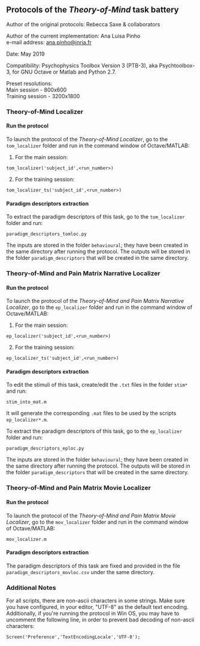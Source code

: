 ## Protocols of the *Theory-of-Mind* task battery

Author of the original protocols: Rebecca Saxe & collaborators  

Author of the current implementation: Ana Luisa Pinho  
e-mail address: ana.pinho@inria.fr  

Date: May 2019  

Compatibility: Psychophysics Toolbox Version 3 (PTB-3), aka Psychtoolbox-3, for GNU Octave or Matlab and Python 2.7.  

Preset resolutions:  
Main session - 800x600  
Training session - 3200x1800  


### Theory-of-Mind Localizer

#### Run the protocol

To launch the protocol of the *Theory-of-Mind Localizer*, go to the `tom_localizer` folder and run in the command window of Octave/MATLAB:  

1. For the main session:  

`tom_localizer('subject_id',<run_number>)`

2. For the training session:  

`tom_localizer_ts('subject_id',<run_number>)`  

#### Paradigm descriptors extraction

To extract the paradigm descriptors of this task, go to the `tom_localizer` folder and run:  

`paradigm_descriptors_tomloc.py`  

The inputs are stored in the folder `behavioural`; they have been created in the same directory after running the protocol. The outputs will be stored in the folder `paradigm_descriptors` that will be created in the same directory.


### Theory-of-Mind and Pain Matrix Narrative Localizer

#### Run the protocol

To launch the protocol of the *Theory-of-Mind and Pain Matrix Narrative Localizer*, go to the `ep_localizer` folder and run in the command window of Octave/MATLAB:  

1. For the main session:  

`ep_localizer('subject_id',<run_number>)`

2. For the training session:  

`ep_localizer_ts('subject_id',<run_number>)`  

#### Paradigm descriptors extraction

To edit the stimuli of this task, create/edit the `.txt` files in the folder `stim*` and run:

`stim_into_mat.m`

It will generate the corresponding `.mat` files to be used by the scripts `ep_localizer*.m`.  

To extract the paradigm descriptors of this task, go to the `ep_localizer` folder and run:  

`paradigm_descriptors_eploc.py`

The inputs are stored in the folder `behavioural`; they have been created in the same directory after running the protocol. The outputs will be stored in the folder `paradigm_descriptors` that will be created in the same directory.


### Theory-of-Mind and Pain Matrix Movie Localizer

#### Run the protocol

To launch the protocol of the *Theory-of-Mind and Pain Matrix Movie Localizer*, go to the `mov_localizer` folder and run in the command window of Octave/MATLAB:  

`mov_localizer.m`  

#### Paradigm descriptors extraction

The paradigm descriptors of this task are fixed and provided in the file `paradigm_descriptors_movloc.csv` under the same directory.  


### Additional Notes
For all scripts, there are non-ascii characters in some strings. Make sure you have configured, in your editor, "UTF-8" as the default text encoding. Additionally, if you're running the protocol in Win OS, you may have to uncomment the following line, in order to prevent bad decoding of non-ascii characters:  

`Screen('Preference','TextEncodingLocale','UTF-8');`

